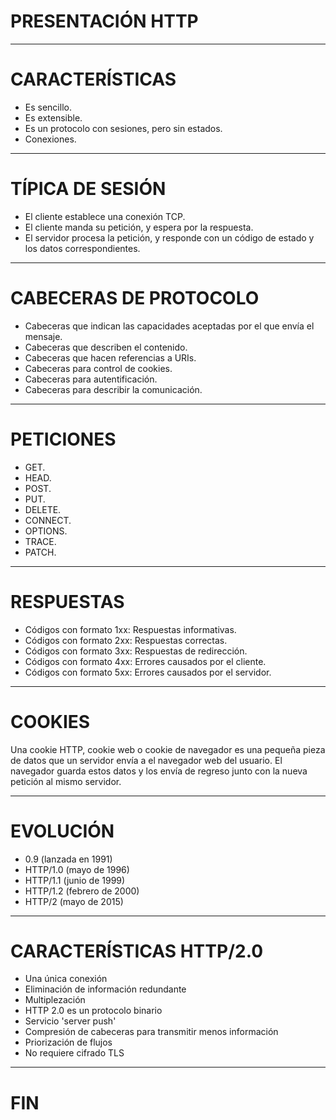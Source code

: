 # PRESENTACIÓN HTTP

---

# CARACTERÍSTICAS

- Es sencillo.
- Es extensible.
- Es un protocolo con sesiones, pero sin estados.
- Conexiones.

---

# TÍPICA DE SESIÓN

- El cliente establece una conexión TCP.
- El cliente manda su petición, y espera por la respuesta.
- El servidor procesa la petición, y responde con un código de estado y los datos correspondientes.

---

# CABECERAS DE PROTOCOLO

- Cabeceras que indican las capacidades aceptadas por el que envía el mensaje.
- Cabeceras que describen el contenido.
- Cabeceras que hacen referencias a URIs.
- Cabeceras para control de cookies.
- Cabeceras para autentificación.
- Cabeceras para describir la comunicación.

---

# PETICIONES

- GET.
- HEAD.
- POST.
- PUT.
- DELETE.
- CONNECT.
- OPTIONS.
- TRACE.
- PATCH.

---

# RESPUESTAS

- Códigos con formato 1xx: Respuestas informativas.
- Códigos con formato 2xx: Respuestas correctas.
- Códigos con formato 3xx: Respuestas de redirección.
- Códigos con formato 4xx: Errores causados por el cliente.
- Códigos con formato 5xx: Errores causados por el servidor.

---

# COOKIES

Una cookie HTTP, cookie web o cookie de navegador es una pequeña pieza de datos que un servidor envía a el navegador web del usuario. El navegador guarda estos datos y los envía de regreso junto con la nueva petición al mismo servidor.

---

# EVOLUCIÓN

- 0.9 (lanzada en 1991)    
- HTTP/1.0 (mayo de 1996)  
- HTTP/1.1 (junio de 1999)    
- HTTP/1.2 (febrero de 2000)    
- HTTP/2 (mayo de 2015)

---

# CARACTERÍSTICAS HTTP/2.0

- Una única conexión
- Eliminación de información redundante
- Multiplezación
- HTTP 2.0 es un protocolo binario
- Servicio 'server push'
- Compresión de cabeceras para transmitir menos información
- Priorización de flujos
- No requiere cifrado TLS

---

# FIN
